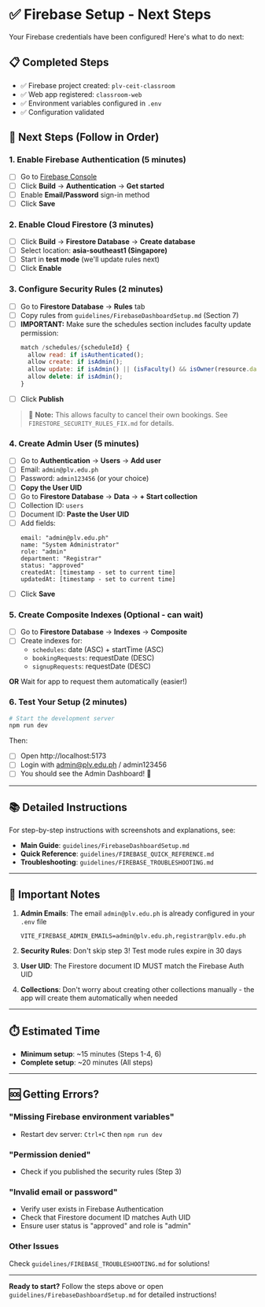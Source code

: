 # ✅ Firebase Setup - Next Steps

Your Firebase credentials have been configured! Here's what to do next:

## 📋 Completed Steps

- ✅ Firebase project created: `plv-ceit-classroom`
- ✅ Web app registered: `classroom-web`
- ✅ Environment variables configured in `.env`
- ✅ Configuration validated

## 🎯 Next Steps (Follow in Order)

### 1. Enable Firebase Authentication (5 minutes)
- [ ] Go to [Firebase Console](https://console.firebase.google.com/project/plv-ceit-classroom)
- [ ] Click **Build** → **Authentication** → **Get started**
- [ ] Enable **Email/Password** sign-in method
- [ ] Click **Save**

### 2. Enable Cloud Firestore (3 minutes)
- [ ] Click **Build** → **Firestore Database** → **Create database**
- [ ] Select location: **asia-southeast1 (Singapore)**
- [ ] Start in **test mode** (we'll update rules next)
- [ ] Click **Enable**

### 3. Configure Security Rules (2 minutes)
- [ ] Go to **Firestore Database** → **Rules** tab
- [ ] Copy rules from `guidelines/FirebaseDashboardSetup.md` (Section 7)
- [ ] **IMPORTANT:** Make sure the schedules section includes faculty update permission:
  ```javascript
  match /schedules/{scheduleId} {
    allow read: if isAuthenticated();
    allow create: if isAdmin();
    allow update: if isAdmin() || (isFaculty() && isOwner(resource.data.facultyId));
    allow delete: if isAdmin();
  }
  ```
- [ ] Click **Publish**

> 📝 **Note:** This allows faculty to cancel their own bookings. See `FIRESTORE_SECURITY_RULES_FIX.md` for details.

### 4. Create Admin User (5 minutes)
- [ ] Go to **Authentication** → **Users** → **Add user**
- [ ] Email: `admin@plv.edu.ph`
- [ ] Password: `admin123456` (or your choice)
- [ ] **Copy the User UID**
- [ ] Go to **Firestore Database** → **Data** → **+ Start collection**
- [ ] Collection ID: `users`
- [ ] Document ID: **Paste the User UID**
- [ ] Add fields:
  ```
  email: "admin@plv.edu.ph"
  name: "System Administrator"
  role: "admin"
  department: "Registrar"
  status: "approved"
  createdAt: [timestamp - set to current time]
  updatedAt: [timestamp - set to current time]
  ```
- [ ] Click **Save**

### 5. Create Composite Indexes (Optional - can wait)
- [ ] Go to **Firestore Database** → **Indexes** → **Composite**
- [ ] Create indexes for:
  - `schedules`: date (ASC) + startTime (ASC)
  - `bookingRequests`: requestDate (DESC)
  - `signupRequests`: requestDate (DESC)

**OR** Wait for app to request them automatically (easier!)

### 6. Test Your Setup (2 minutes)
```powershell
# Start the development server
npm run dev
```

Then:
- [ ] Open http://localhost:5173
- [ ] Login with admin@plv.edu.ph / admin123456
- [ ] You should see the Admin Dashboard! 🎉

---

## 📚 Detailed Instructions

For step-by-step instructions with screenshots and explanations, see:
- **Main Guide**: `guidelines/FirebaseDashboardSetup.md`
- **Quick Reference**: `guidelines/FIREBASE_QUICK_REFERENCE.md`
- **Troubleshooting**: `guidelines/FIREBASE_TROUBLESHOOTING.md`

---

## 🚨 Important Notes

1. **Admin Emails**: The email `admin@plv.edu.ph` is already configured in your `.env` file
   ```
   VITE_FIREBASE_ADMIN_EMAILS=admin@plv.edu.ph,registrar@plv.edu.ph
   ```

2. **Security Rules**: Don't skip step 3! Test mode rules expire in 30 days

3. **User UID**: The Firestore document ID MUST match the Firebase Auth UID

4. **Collections**: Don't worry about creating other collections manually - the app will create them automatically when needed

---

## ⏱️ Estimated Time

- **Minimum setup**: ~15 minutes (Steps 1-4, 6)
- **Complete setup**: ~20 minutes (All steps)

---

## 🆘 Getting Errors?

### "Missing Firebase environment variables"
- Restart dev server: `Ctrl+C` then `npm run dev`

### "Permission denied"
- Check if you published the security rules (Step 3)

### "Invalid email or password"
- Verify user exists in Firebase Authentication
- Check that Firestore document ID matches Auth UID
- Ensure user status is "approved" and role is "admin"

### Other Issues
Check `guidelines/FIREBASE_TROUBLESHOOTING.md` for solutions!

---

**Ready to start?** Follow the steps above or open `guidelines/FirebaseDashboardSetup.md` for detailed instructions!

